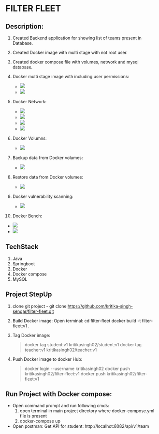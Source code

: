 # FILTER FLEET

## Description:
1. Created Backend application for showing list of teams present in Database.
2. Created Docker image with multi stage with not root user.
3. Created docker compose file with volumes, network and mysql database.

4. Docker multi stage image with including user permissions:
   - ![](images/image%20build.png)
   - ![](images/image%20tag%20push.png)
  
5. Docker Network:
   - ![](images/network%201.png)
   - ![](images/network%202.png)
   - ![](images/network%203.png)
   - ![](images/netwrok%204.png)
    
6. Docker Volumns:
   - ![](images/volume%201.png)
    
7. Backup data from Docker volumes:
   - ![](images/back%20up.png)
    
8. Restore data from Docker volumes:
   - ![](images/restore.png)
    
9. Docker vulnerability scanning:
   - ![](images/img_scan.png)
    
10. Docker Bench:
   - ![](images/bench.png)
   - ![](images/bench_2.png)

## TechStack
1. Java
2. Springboot
3. Docker
4. Docker compose
5. MySQL

## Project StepUp
1. clone git project - git clone https://github.com/kritika-singh-sengar/filter-fleet.git
2. Build Docker image:
    Open terminal: cd filter-fleet
    docker build -t filter-fleet:v1 .
3. Tag Docker image:
    > docker tag student:v1 kritikasingh02/student:v1 docker tag teacher:v1 kritikasingh02/teacher:v1

4. Push Docker image to docker Hub:
    > docker login --username kritikasingh02 
    > docker push kritikasingh02/filter-fleet:v1 docker push kritikasingh02/filter-fleet:v1

## Run Project with Docker compose:
- Open command prompt and run following cmds:
  1. open terminal in main project directory where docker-compose.yml file is present
  2. docker-compose up
- Open postman:
  Get API for student: http://localhot:8082/api/v1/team